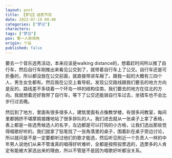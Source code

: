 ```yaml
---
layout: post
title: 【梦记】选秀节目
date: 2022-07-19 09:40
categories: ["梦记"]
characters: 
tags: ["梦记"]
pov: 第一人称视角
origin: 个站
published: false
---
```


要去一个音乐选秀活动，本来应该是walking distance的，想着赶时间所以推了自行车，然后自行车刚推出来看见公交到了，就带着自行车上了公交。自行车还是可折叠的，所以都没放在公交前面，就直接带进车厢了。跟我一起的大概有三四个人，男生女生都有。然后我在公交上看导航，发现公交路线跟我们要去的地方方向是反的，路线差不多绕着一个环岛一样的结构往南，我们要去的地方在往北的方向。我就想着还好我带了自行车，等下了公交还能骑自行车过去，坐错车也不会比步行过去晚。

然后到了地方，里面有很多很多人，建筑里面有点像教学楼，有很多间教室，每间里都拥挤不堪摩肩接踵地站了很多排队的人。我们进去就从一张桌子上拿了表格，表上都是一些选秀候选人的名字，左边都是可以打钩的小方格，让我们选出那些觉得唱歌好听的。我们就拿了铅笔找了一张角落里的桌子，围着趴在桌子旁边讨论，所以就问是不是一定要都听过他们的歌才能选，然后听见附近一个负责人一样的中年男人说他们从来不管谁真的唱得好听难听，全都是按照投票选的，选票多的人肯定有能被大家选出来的理由，所以不管是不是因为唱歌好听都没关系。
